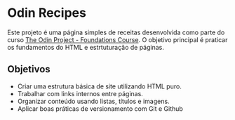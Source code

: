 # Odin Recipes

Este projeto é uma página simples de receitas desenvolvida como parte do curso [The Odin Project - Foundations Course](https://www.theodinproject.com/paths/foundations/courses/foundations). O objetivo principal é praticar os fundamentos do HTML e estrtuturação de páginas.

## Objetivos

- Criar uma estrutura básica de site utilizando HTML puro.
- Trabalhar com links internos entre páginas.
- Organizar conteúdo usando listas, títulos e imagens.
- Aplicar boas práticas de versionamento com Git e Github
